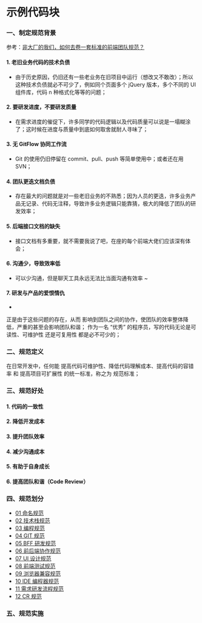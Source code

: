 # 示例代码块

### 一、制定规范背景

参考：[非大厂的我们，如何去卷一套标准的前端团队规范？](https://juejin.cn/post/7151983972828839943#heading-10)

#### 1. 老旧业务代码的技术负债

- 由于历史原因，仍旧还有一些老业务在旧项目中运行（想改又不敢改）；所以这种技术负债就必不可少了，例如同个页面多个 jQuery 版本，多个不同的 UI 组件库，代码 n 种格式化等等的问题；

#### 2. 要研发进度，不要研发质量

- 在需求进度的催促下，许多同学的代码逻辑以及代码质量可以说是一塌糊涂了；这时候在进度与质量中到底如何取舍就耐人寻味了；

#### 3. 无 GitFlow 协同工作流

- Git 的使用仍旧停留在 commit、pull、push 等简单使用中；或者还在用 SVN；

#### 4. 团队更迭文档负债

- 存在最大的问题就是对一些老旧业务的不熟悉；因为人员的更迭，许多业务产品无记录、代码无注释，导致许多业务逻辑只能靠猜，极大的降低了团队的研发效率；

#### 5. 后端接口文档的缺失

- 接口文档有多重要，就不需要我说了吧，在座的每个前端大佬们应该深有体会；

#### 6. 沟通少，导致效率低

- 可以少沟通，但是聊天工具永远无法比当面沟通有效率 ~

#### 7. 研发与产品的爱恨情仇

-

正是由于这些问题的存在，从而 影响到团队之间的协作，使团队的效率整体降低，严重的甚至会影响团队和谐；
作为一名 “优秀” 的程序员，写的代码无论是可读性、可维护性 还是可复用性 都是必不可少的；

### 二、规范定义

在日常开发中，任何能 提高代码可维护性、降低代码理解成本、提高代码的容错率 和 提高项目可扩展性 的统一标准，称之为 规范标准；

### 三、规范好处

#### 1. 代码的一致性

#### 2. 降低开发成本

#### 3. 提升团队效率

#### 4. 减少沟通成本

#### 5. 有助于自身成长

#### 6. 提高团队和谐（Code Review）

### 四、规范划分

- [01 命名规范](./%E5%91%BD%E5%90%8D%E8%A7%84%E8%8C%83.md)
- [02 技术栈规范](./%E6%8A%80%E6%9C%AF%E6%A0%88%E8%A7%84%E8%8C%83.md)
- [03 编程规范](./%E7%BC%96%E7%A8%8B%E8%A7%84%E8%8C%83.md)
- [04 GIT 规范](./Git_%E8%A7%84%E8%8C%83.md)
- [05 BFF 研发规范](./BFF_%E7%A0%94%E5%8F%91%E8%A7%84%E8%8C%83.md)
- [06 前后端协作规范](./%E5%89%8D%E5%90%8E%E7%AB%AF%E5%8D%8F%E4%BD%9C%E8%A7%84%E8%8C%83.md)
- [07 UI 设计规范](./UI_%E8%AE%BE%E8%AE%A1%E8%A7%84%E8%8C%83.md)
- [08 前端测试规范](./%E5%89%8D%E7%AB%AF%E6%B5%8B%E8%AF%95%E8%A7%84%E8%8C%83.md)
- [09 浏览器兼容规范](./%E6%B5%8F%E8%A7%88%E5%99%A8%E5%85%BC%E5%AE%B9%E8%A7%84%E8%8C%83.md)
- [10 IDE 编程器规范](./IDE_%E7%BC%96%E8%BE%91%E5%99%A8%E8%A7%84%E8%8C%83.md)
- [11 需求研发流程规范](./%E9%9C%80%E6%B1%82%E7%A0%94%E5%8F%91%E6%B5%81%E7%A8%8B%E8%A7%84%E8%8C%83.md)
- [12 CR 规范](./CR_%E8%A7%84%E8%8C%83.md)


### 五、规范实施
